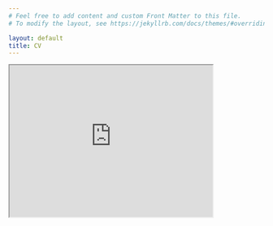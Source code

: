 ```yaml
---
# Feel free to add content and custom Front Matter to this file.
# To modify the layout, see https://jekyllrb.com/docs/themes/#overriding-theme-defaults

layout: default
title: CV
---
```


<!-- <object data="./assets/CV_Che.pdf" type="application/pdf" frameborder="0" width="100%" height="600px" style="padding: 20px;">
  <embed src="./assets/CV_Che.pdf" width="100%" height="100%" type="application/pdf" />
</object> -->

<iframe src="https://docs.google.com/viewer?url=https://github.com/chesun/chesun.github.io/blob/42d734432142f3a72b3fbfc12235c660dbf2afdf/assets/CV_Che.pdf?pid=explorer&efh=false&a=v&chrome=false&embedded=true" width="400px" height="300px"  />
